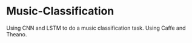 # Music-Classification
Using CNN and LSTM to do a music classification task. Using Caffe and Theano.
